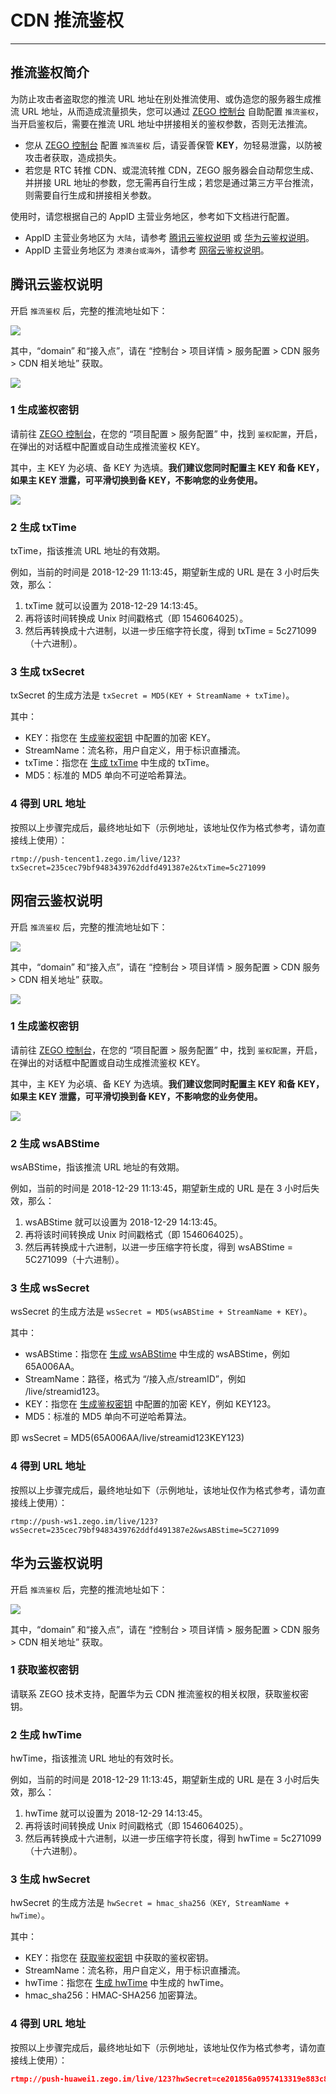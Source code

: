 # CDN 推流鉴权

- - -

## 推流鉴权简介

为防止攻击者盗取您的推流 URL 地址在别处推流使用、或伪造您的服务器生成推流 URL 地址，从而造成流量损失，您可以通过 [ZEGO 控制台](https://console.zego.im/) 自助配置 `推流鉴权`，当开启鉴权后，需要在推流 URL 地址中拼接相关的鉴权参数，否则无法推流。

<Warning title="注意">


- 您从 [ZEGO 控制台](https://console.zego.im/) 配置 `推流鉴权` 后，请妥善保管 **KEY**，勿轻易泄露，以防被攻击者获取，造成损失。
- 若您是 RTC 转推 CDN、或混流转推 CDN，ZEGO 服务器会自动帮您生成、并拼接 URL 地址的参数，您无需再自行生成；若您是通过第三方平台推流，则需要自行生成和拼接相关参数。
</Warning>


使用时，请您根据自己的 AppID 主营业务地区，参考如下文档进行配置。

- AppID 主营业务地区为 `大陆`，请参考 [腾讯云鉴权说明](https://doc-zh.zego.im/article/15819#2) 或 [华为云鉴权说明](https://doc-zh.zego.im/article/15819#4)。
- AppID 主营业务地区为 `港澳台或海外`，请参考 [网宿云鉴权说明](https://doc-zh.zego.im/article/15819#3)。



## 腾讯云鉴权说明

开启 `推流鉴权` 后，完整的推流地址如下：

<Frame width="512" height="auto" caption="">
  <img src="https://doc-media.zego.im/sdk-doc/Pics/Express/authentication_tencent.png" />
</Frame>

其中，“domain” 和“接入点”，请在 “控制台 > 项目详情 > 服务配置 > CDN 服务 > CDN 相关地址” 获取。

<Frame width="512" height="auto" caption="">
  <img src="https://doc-media.zego.im/sdk-doc/Pics/Express/authentication_console.png" />
</Frame>

### 1 生成鉴权密钥

请前往 [ZEGO 控制台](https://console.zego.im/)，在您的 “项目配置 > 服务配置” 中，找到 `鉴权配置`，开启，在弹出的对话框中配置或自动生成推流鉴权 KEY。

其中，主 KEY 为必填、备 KEY 为选填。**我们建议您同时配置主 KEY 和备 KEY，如果主 KEY 泄露，可平滑切换到备 KEY，不影响您的业务使用。**

<Frame width="512" height="auto" caption="">
  <img src="https://doc-media.zego.im/sdk-doc/Pics/Express/authentication_tencent_1.png" />
</Frame>

### 2 生成 txTime

txTime，指该推流 URL 地址的有效期。

例如，当前的时间是 2018-12-29 11:13:45，期望新生成的 URL 是在 3 小时后失效，那么：

1. txTime 就可以设置为 2018-12-29 14:13:45。
2. 再将该时间转换成 Unix 时间戳格式（即 1546064025）。
3. 然后再转换成十六进制，以进一步压缩字符长度，得到 txTime = 5c271099（十六进制）。

### 3 生成 txSecret

txSecret 的生成方法是 `txSecret = MD5(KEY + StreamName + txTime)`。

其中：

- KEY：指您在 [生成鉴权密钥](#1-生成鉴权密钥) 中配置的加密 KEY。
- StreamName：流名称，用户自定义，用于标识直播流。
- txTime：指您在 [生成 txTime](#2-生成-txtime) 中生成的 txTime。
- MD5：标准的 MD5 单向不可逆哈希算法。

### 4 得到 URL 地址

按照以上步骤完成后，最终地址如下（示例地址，该地址仅作为格式参考，请勿直接线上使用）：

```url
rtmp://push-tencent1.zego.im/live/123?txSecret=235cec79bf9483439762ddfd491387e2&txTime=5c271099
```


## 网宿云鉴权说明

开启 `推流鉴权` 后，完整的推流地址如下：

<Frame width="512" height="auto" caption="">
  <img src="https://doc-media.zego.im/sdk-doc/Pics/Express/authentication_ws.png" />
</Frame>

其中，“domain” 和“接入点”，请在 “控制台 > 项目详情 > 服务配置 > CDN 服务 > CDN 相关地址” 获取。

<Frame width="512" height="auto" caption="">
  <img src="https://doc-media.zego.im/sdk-doc/Pics/Express/authentication_console.png" />
</Frame>

### 1 生成鉴权密钥

请前往 [ZEGO 控制台](https://console.zego.im/)，在您的 “项目配置 > 服务配置” 中，找到 `鉴权配置`，开启，在弹出的对话框中配置或自动生成推流鉴权 KEY。

其中，主 KEY 为必填、备 KEY 为选填。**我们建议您同时配置主 KEY 和备 KEY，如果主 KEY 泄露，可平滑切换到备 KEY，不影响您的业务使用。**

<Frame width="512" height="auto" caption="">
  <img src="https://doc-media.zego.im/sdk-doc/Pics/Express/authentication_tencent_1.png" />
</Frame>

### 2 生成 wsABStime

wsABStime，指该推流 URL 地址的有效期。

例如，当前的时间是 2018-12-29 11:13:45，期望新生成的 URL 是在 3 小时后失效，那么：

1. wsABStime 就可以设置为 2018-12-29 14:13:45。
2. 再将该时间转换成 Unix 时间戳格式（即 1546064025）。
3. 然后再转换成十六进制，以进一步压缩字符长度，得到 wsABStime = 5C271099（十六进制）。

### 3 生成 wsSecret

wsSecret 的生成方法是 `wsSecret = MD5(wsABStime + StreamName + KEY)`。

其中：

- wsABStime：指您在 [生成 wsABStime](#2-生成-wsabstime) 中生成的 wsABStime，例如 65A006AA。
- StreamName：路径，格式为 “/接入点/streamID”，例如 /live/streamid123。
- KEY：指您在 [生成鉴权密钥](#1-生成鉴权密钥) 中配置的加密 KEY，例如 KEY123。
- MD5：标准的 MD5 单向不可逆哈希算法。

即 wsSecret = MD5(65A006AA/live/streamid123KEY123)

### 4 得到 URL 地址

按照以上步骤完成后，最终地址如下（示例地址，该地址仅作为格式参考，请勿直接线上使用）：

```url
rtmp://push-ws1.zego.im/live/123?wsSecret=235cec79bf9483439762ddfd491387e2&wsABStime=5C271099
```


## 华为云鉴权说明

开启 `推流鉴权` 后，完整的推流地址如下：

<Frame width="512" height="auto" caption="">
  <img src="https://doc-media.zego.im/sdk-doc/Pics/Express/authentication_huawei.png" />
</Frame>

其中，“domain” 和“接入点”，请在 “控制台 > 项目详情 > 服务配置 > CDN 服务 > CDN 相关地址” 获取。

### 1 获取鉴权密钥

请联系 ZEGO 技术支持，配置华为云 CDN 推流鉴权的相关权限，获取鉴权密钥。

### 2 生成 hwTime

hwTime，指该推流 URL 地址的有效时长。

例如，当前的时间是 2018-12-29 11:13:45，期望新生成的 URL 是在 3 小时后失效，那么：

1. hwTime 就可以设置为 2018-12-29 14:13:45。
2. 再将该时间转换成 Unix 时间戳格式（即 1546064025）。
3. 然后再转换成十六进制，以进一步压缩字符长度，得到 hwTime = 5c271099（十六进制）。

### 3 生成 hwSecret

hwSecret 的生成方法是 `hwSecret = hmac_sha256（KEY, StreamName + hwTime）`。

其中：

- KEY：指您在 [获取鉴权密钥](#1-获取鉴权密钥) 中获取的鉴权密钥。
- StreamName：流名称，用户自定义，用于标识直播流。
- hwTime：指您在 [生成 hwTime](#2-生成-hwtime) 中生成的 hwTime。
- hmac_sha256：HMAC-SHA256 加密算法。

### 4 得到 URL 地址

按照以上步骤完成后，最终地址如下（示例地址，该地址仅作为格式参考，请勿直接线上使用）：

```json
rtmp://push-huawei1.zego.im/live/123?hwSecret=ce201856a0957413319e883c8ccae13602f01d3d91e21daf5161964cf708a6a8&hwTime=5c271099
```

<Content />